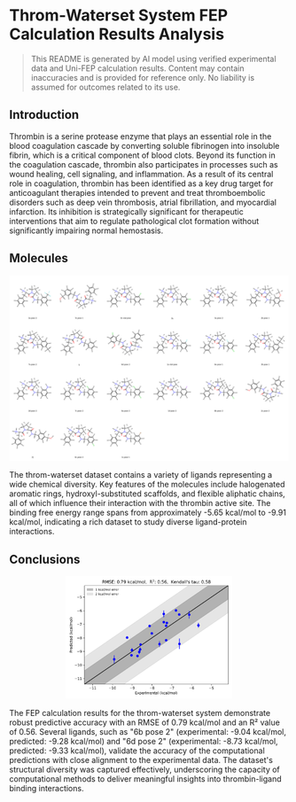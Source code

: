 # Throm-Waterset System FEP Calculation Results Analysis

> This README is generated by AI model using verified experimental data and Uni-FEP calculation results. Content may contain inaccuracies and is provided for reference only. No liability is assumed for outcomes related to its use.

## Introduction

Thrombin is a serine protease enzyme that plays an essential role in the blood coagulation cascade by converting soluble fibrinogen into insoluble fibrin, which is a critical component of blood clots. Beyond its function in the coagulation cascade, thrombin also participates in processes such as wound healing, cell signaling, and inflammation. As a result of its central role in coagulation, thrombin has been identified as a key drug target for anticoagulant therapies intended to prevent and treat thromboembolic disorders such as deep vein thrombosis, atrial fibrillation, and myocardial infarction. Its inhibition is strategically significant for therapeutic interventions that aim to regulate pathological clot formation without significantly impairing normal hemostasis.

## Molecules

![Molecular structures of representative compounds](mol_grid.png)

The throm-waterset dataset contains a variety of ligands representing a wide chemical diversity. Key features of the molecules include halogenated aromatic rings, hydroxyl-substituted scaffolds, and flexible aliphatic chains, all of which influence their interaction with the thrombin active site. The binding free energy range spans from approximately -5.65 kcal/mol to -9.91 kcal/mol, indicating a rich dataset to study diverse ligand-protein interactions.

## Conclusions

<p align="center"><img src="result_dG.png" width="300"></p>

The FEP calculation results for the throm-waterset system demonstrate robust predictive accuracy with an RMSE of 0.79 kcal/mol and an R² value of 0.56. Several ligands, such as "6b pose 2" (experimental: -9.04 kcal/mol, predicted: -9.28 kcal/mol) and "6d pose 2" (experimental: -8.73 kcal/mol, predicted: -9.33 kcal/mol), validate the accuracy of the computational predictions with close alignment to the experimental data. The dataset's structural diversity was captured effectively, underscoring the capacity of computational methods to deliver meaningful insights into thrombin-ligand binding interactions.
